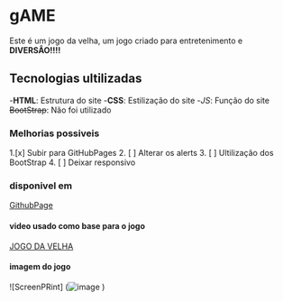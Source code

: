 # gAME

Este é um  jogo da velha, um jogo criado para entretenimento e **DIVERSÂO!!!!**

## Tecnologias ultilizadas
-**HTML**: Estrutura do site
-__CSS__: Estilização do site
-*_JS_*: Função do site
~~BootStrap~~: Não foi utilizado
  
### Melhorias possiveis      
1.[x] Subir para GitHubPages
2. [ ] Alterar os alerts
3. [ ] Ultilização dos BootStrap
4. [ ] Deixar responsivo

### disponivel em 
[GithubPage](https://github.com/abnerbulhon/game)

#### video usado como base para o jogo
[JOGO DA VELHA](https://www.youtube.com/watch?v=M258B1b_pMs)

#### imagem do jogo
![ScreenPRint] (![image](https://user-images.githubusercontent.com/99741116/162581131-a36f831a-1ed7-4115-8436-314b40d92453.png)
)

